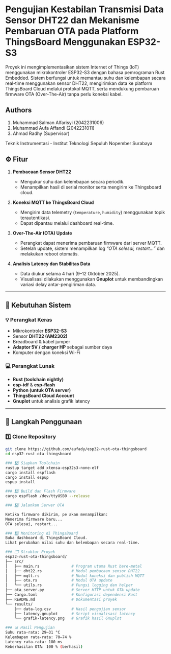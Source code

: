 # Pengujian Kestabilan Transmisi Data Sensor DHT22 dan Mekanisme Pembaruan  OTA pada Platform ThingsBoard Menggunakan ESP32-S3
Proyek ini mengimplementasikan sistem Internet of Things (IoT) menggunakan mikrokontroler ESP32-S3 dengan bahasa pemrograman Rust Embedded. Sistem berfungsi untuk memantau suhu dan kelembapan secara real-time menggunakan sensor DHT22, mengirimkan data ke platform ThingsBoard Cloud melalui protokol MQTT, serta mendukung pembaruan firmware OTA (Over-The-Air) tanpa perlu koneksi kabel.

## Authors
1. Muhammad Salman Alfarisyi (2042231006)  
2. Muhammad Aufa Affandi (2042231011)  
3. Ahmad Radhy (Supervisor)

Teknik Instrumentasi - Institut Teknologi Sepuluh Nopember Surabaya

## ⚙️ Fitur

1. **Pembacaan Sensor DHT22**
   - Mengukur suhu dan kelembapan secara periodik.
   - Menampilkan hasil di serial monitor serta mengirim ke Thingsboard cloud.

2. **Koneksi MQTT ke ThingsBoard Cloud**
   - Mengirim data telemetry (`temperature`, `humidity`) menggunakan topik terautentikasi.
   - Dapat dipantau melalui dashboard real-time.

3. **Over-The-Air (OTA) Update**
   - Perangkat dapat menerima pembaruan firmware dari server MQTT.
   - Setelah update, sistem menampilkan log *“OTA selesai, restart...”* dan melakukan reboot otomatis.

4. **Analisis Latency dan Stabilitas Data**
   - Data diukur selama 4 hari (9–12 Oktober 2025).
   - Visualisasi dilakukan menggunakan **Gnuplot** untuk membandingkan variasi delay antar-pengiriman data.

---

## 🧩 Kebutuhan Sistem

### 💡 Perangkat Keras
- Mikrokontroler **ESP32-S3**
- Sensor **DHT22 (AM2302)**
- Breadboard & kabel jumper
- **Adaptor 5V / charger HP** sebagai sumber daya
- Komputer dengan koneksi Wi-Fi

### 💻 Perangkat Lunak
- **Rust (toolchain nightly)**
- **esp-idf** & **esp-flash**
- **Python (untuk OTA server)**
- **ThingsBoard Cloud Account**
- **Gnuplot** untuk analisis grafik latency

---

## 🔄 Langkah Penggunaan

### 1️⃣ Clone Repository
```bash
git clone https://github.com/aufady/esp32-rust-ota-thingsboard
cd esp32-rust-ota-thingsboard

### 2️⃣ Siapkan Toolchain
rustup target add xtensa-esp32s3-none-elf
cargo install espflash
cargo install espup
espup install

### 3️⃣ Build dan Flash Firmware
cargo espflash /dev/ttyUSB0 --release

### 4️⃣ Jalankan Server OTA

Ketika firmware dikirim, pe akan menampilkan:
Menerima firmware baru...
OTA selesai, restart...

### 5️⃣ Monitoring di ThingsBoard
Buka dashboard di ThingsBoard Cloud.
Lihat perubahan nilai suhu dan kelembapan secara real-time.

### 🗂️ Struktur Proyek
esp32-rust-ota-thingsboard/
├── src/
│   ├── main.rs              # Program utama Rust bare-metal
│   ├── dht22.rs             # Modul pembacaan sensor DHT22
│   ├── mqtt.rs              # Modul koneksi dan publish MQTT
│   ├── ota.rs               # Modul OTA update
│   └── utils.rs             # Fungsi logging dan helper
├── ota_server.py            # Server HTTP untuk OTA update
├── Cargo.toml               # Konfigurasi dependensi Rust
├── README.md                # Dokumentasi proyek
└── results/
    ├── data-log.csv         # Hasil pengujian sensor
    ├── latency.gnuplot      # Script visualisasi latency
    └── grafik-latency.png   # Grafik hasil Gnuplot

### 📊 Hasil Pengujian
Suhu rata-rata: 29–31 °C
Kelembapan rata-rata: 70–74 %
Latency rata-rata: 180 ms
Keberhasilan OTA: 100 % (berhasil)

